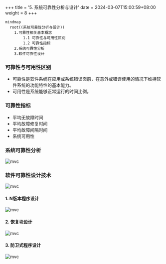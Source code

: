 +++
title = '5. 系统可靠性分析与设计'
date = 2024-03-07T15:00:59+08:00
weight = 8
+++


```mermaid
mindmap
  root((系统可靠性分析与设计))
    1.可靠性相关基本概念
        1.1 可靠性与可用性区别
        1.2 可靠性指标
    2.系统可靠性分析
    3.软件可靠性设计
```

### 可靠性与可用性区别
- 可靠性是软件系统在应用或系统错误面前，在意外或错误使用的情况下维持软件系统的功能特性的基本能力。
- 可用性是系统能够正常运行的时间比例。

### 可靠性指标
- 平均无故障时间
- 平均故障修复时间
- 平均故障间隔时间
- 系统可用性

### 系统可靠性分析
![mvc](../../../images/content/ruankao/reliability.png)

### 软件可靠性设计技术
![mvc](../../../images/content/ruankao/reliability_tech.png)

#### 1. N版本程序设计
![mvc](../../../images/content/ruankao/n_version.png)

#### 2. 恢复块设计
![mvc](../../../images/content/ruankao/restore_block.png)

#### 3. 防卫式程序设计
![mvc](../../../images/content/ruankao/defensive_program.png)